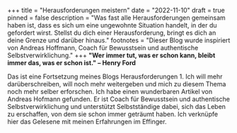 +++
title = "Herausforderungen meistern"
date = "2022-11-10"
draft = true
pinned = false
description = "Was fast alle Herausforderungen gemeinsam haben ist, dass es sich um eine ungewohnte Situation handelt, in der du gefordert wirst. Stellst du dich einer Herausforderung, bringt es dich an deine Grenze und darüber hinaus."
footnotes = "Dieser Blog wurde inspiriert von Andreas Hoffmann, Coach für Bewusstsein und authentische Selbstverwirklichung."
+++
**"Wer immer tut, was er schon kann, bleibt immer das, was er schon ist." – Henry Ford**

Das ist eine Fortsetzung meines Blogs Herausforderungen 1. 
Ich will mehr darüberschreiben, will noch mehr weitergeben und mich zu diesem Thema noch mehr selber erforschen. Ich habe einen wunderbaren Artikel von Andreas Hofmann gefunden. Er ist Coach für Bewusstsein und authentische Selbstverwirklichung und unterstützt Selbstständige dabei, sich das Leben zu erschaffen, von dem sie schon immer geträumt haben. Ich verknüpfe hier das Gelesene mit meinen Erfahrungen im Effinger.